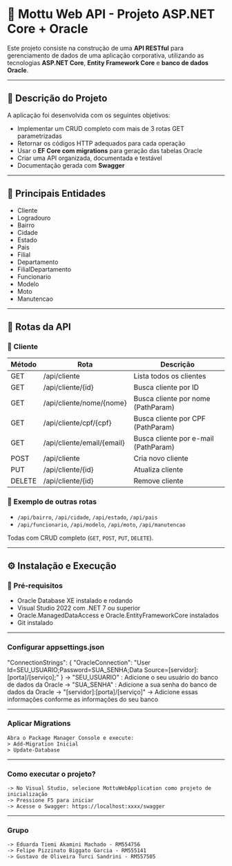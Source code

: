 ﻿# 🚀 Mottu Web API - Projeto ASP.NET Core + Oracle

Este projeto consiste na construção de uma **API RESTful** para gerenciamento de dados de uma aplicação corporativa, utilizando as tecnologias **ASP.NET Core**, **Entity Framework Core** e **banco de dados Oracle**.

---

## 📑 Descrição do Projeto

A aplicação foi desenvolvida com os seguintes objetivos:

- Implementar um CRUD completo com mais de 3 rotas GET parametrizadas
- Retornar os códigos HTTP adequados para cada operação
- Usar o **EF Core com migrations** para geração das tabelas Oracle
- Criar uma API organizada, documentada e testável
- Documentação gerada com **Swagger**

---

## 📌 Principais Entidades

- Cliente
- Logradouro
- Bairro
- Cidade
- Estado
- País
- Filial
- Departamento
- FilialDepartamento
- Funcionario
- Modelo
- Moto
- Manutencao

---

## 🧪 Rotas da API

### 📁 Cliente
| Método | Rota                         | Descrição                              |
|--------|------------------------------|----------------------------------------|
| GET    | /api/cliente                 | Lista todos os clientes                |
| GET    | /api/cliente/{id}           | Busca cliente por ID                   |
| GET    | /api/cliente/nome/{nome}    | Busca cliente por nome (PathParam)     |
| GET    | /api/cliente/cpf/{cpf}      | Busca cliente por CPF (PathParam)      |
| GET    | /api/cliente/email/{email}  | Busca cliente por e-mail (PathParam)   |
| POST   | /api/cliente                | Cria novo cliente                      |
| PUT    | /api/cliente/{id}           | Atualiza cliente                       |
| DELETE | /api/cliente/{id}           | Remove cliente                         |

### 📁 Exemplo de outras rotas

- `/api/bairro`, `/api/cidade`, `/api/estado`, `/api/pais`
- `/api/funcionario`, `/api/modelo`, `/api/moto`, `/api/manutencao`

Todas com CRUD completo (`GET`, `POST`, `PUT`, `DELETE`).

---

## ⚙️ Instalação e Execução

### 🧾 Pré-requisitos

- Oracle Database XE instalado e rodando
- Visual Studio 2022 com .NET 7 ou superior
- Oracle.ManagedDataAccess e Oracle.EntityFrameworkCore instalados
- Git instalado

---

### Configurar appsettings.json

"ConnectionStrings": {
  "OracleConnection": "User Id=SEU_USUARIO;Password=SUA_SENHA;Data Source=[servidor]:[porta]/[serviço];"
}
	-> "SEU_USUARIO" : Adicione o seu usuário do banco de dados da Oracle
	-> "SUA_SENHA" : Adicione a sua senha do banco de dados da Oracle
	-> "[servidor]:[porta]/[serviço]" -> Adicione essas informações conforme as informações do seu banco

---

### Aplicar Migrations

	Abra o Package Manager Console e execute:
	> Add-Migration Inicial
	> Update-Database

---

### Como executar o projeto?

	-> No Visual Studio, selecione MottuWebApplication como projeto de inicialização
	-> Pressione F5 para iniciar
	-> Acesse o Swagger: https://localhost:xxxx/swagger

---
 
### Grupo

	-> Eduarda Tiemi Akamini Machado - RM554756
	-> Felipe Pizzinato Biggato Garcia - RM555141
	-> Gustavo de Oliveira Turci Sandrini - RM557505